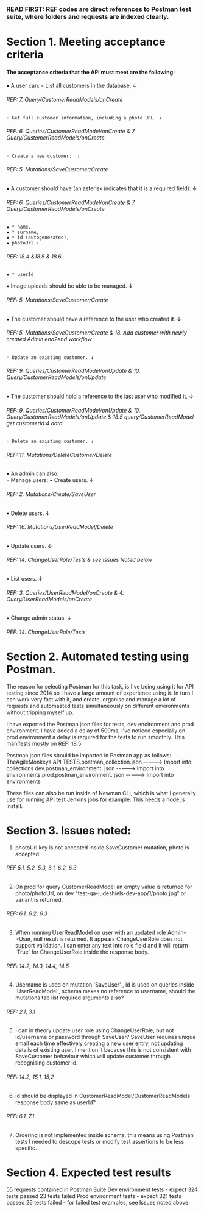 ### READ FIRST: REF codes are direct references to Postman test suite, where folders and requests are indexed clearly.

# Section 1. Meeting acceptance criteria

#### The acceptance criteria that the API must meet are the following:

• A user can:
	◦ List all customers in the database. ↓
###### REF: 7. Query/CustomerReadModels/onCreate

	◦ Get full customer information, including a photo URL. ↓
###### REF: 6. Queries/CustomerReadModel/onCreate & 7. Query/CustomerReadModels/onCreate 

	◦ Create a new customer:  ↓
###### REF: 5. Mutations/SaveCustomer/Create

▪ A customer should have (an asterisk indicates that it is a required field): ↓
###### REF: 6. Queries/CustomerReadModel/onCreate & 7. Query/CustomerReadModels/onCreate 
	▪ * name,
	▪ * surname,
	▪ * id (autogenerated),
	▪ photoUrl ↓
###### REF: 18.4 &18.5 & 18.6
	▪ * userId
  
▪ Image uploads should be able to be managed. ↓
###### REF: 5. Mutations/SaveCustomer/Create

▪ The customer should have a reference to the user who created it.  ↓
###### REF: 5. Mutations/SaveCustomer/Create & 18. Add customer with newly created Admin end2end workflow

	◦ Update an existing customer. ↓
###### REF: 9. Queries/CustomerReadModel/onUpdate & 10. Query/CustomerReadModels/onUpdate

▪ The customer should hold a reference to the last user who modified it.  ↓
###### REF: 9. Queries/CustomerReadModel/onUpdate & 10. Query/CustomerReadModels/onUpdate & 18.5 query/CustomerReadModel get customerId:4 data

	◦ Delete an existing customer. ↓
###### REF: 11. Mutations/DeleteCustomer/Delete

• An admin can also:   
	◦ Manage users:
▪ Create users. ↓
###### REF: 2. Mutations/Create/SaveUser
▪ Delete users.  ↓
###### REF: 16. Mutations/UserReadModel/Delete
▪ Update users. ↓
###### REF: 14. ChangeUserRole/Tests & see Issues Noted below
▪ List users.   ↓
###### REF: 3. Queries/UserReadModel/onCreate & 4. Query/UserReadModels/onCreate
▪ Change admin status.   ↓
###### REF: 14. ChangeUserRole/Tests


# Section 2. Automated testing using Postman.
The reason for selecting Postman for this task, is I've being using it for API testing since 2014 so I have a large amount of experience using  it. In turn I can work very fast with it, and create, organise and manage a lot of requests and automaated tests simultaneously on different environments without tripping myself up. 

I have exported the Postman json files for tests, dev encironment and prod environment. I have added a delay of 500ms, I've noticed especially on prod environment a delay is required for the tests to run smoothly. This manifests mostly on REF: 18.5

Postman json files should be imported in Postman app as follows:
TheAgileMonkeys API TESTS.postman_collection.json -----> Import into collections
dev.postman_environment. json -----> Import into environments
prod.postman_environment. json -----> Import into environments

These files can also be run inside of Newman CLI, which is what I generally use for running API test Jenkins jobs for example. This needs a node.js install.

# Section 3. Issues noted: 
1. photoUrl key is not accepted inside SaveCustomer mutation, photo is accepted.
###### REF 5.1, 5.2, 5.3, 6.1, 6.2, 6.3

2. On prod for query CustomerReadModel an empty value is returned for photo/photoUrl, on dev "test-qa-judeshiels-dev-app/1/photo.jpg" or variant is returned. 
###### REF: 6.1, 6.2, 6.3

3. When running UserReadModel on user with an updated role Admin->User, null result is returned.
It appears ChangeUserRole does not support validation. I can enter any text into role field and it will return 'True' for ChangeUserRole inside the response body. 
###### REF: 14.2, 14.3, 14.4, 14.5

4. Username is used on mutation 'SaveUser' , id is used on queries inside 'UserReadModel', schema makes no reference to username, should the mutations tab list required arguments also?
###### REF: 2.1, 3.1

5. I can in theory update user role using ChangeUserRole, but not id/username or password through SaveUser? 
SaveUser requires unique email each time effectively creating a new user entry, not updating details of existing user. 
I mention it because this is not consistent with SaveCustomer behaviour which will update customer through recognising customer id.
###### REF: 14.2, 15,1, 15,2

6. id should be displayed in CustomerReadModel/CustomerReadModels response body same as userId?
###### REF: 6.1, 7.1

7. Ordering is not implemented inside schema, this means using Postman tests I needed to descope tests or modify test assertions to be less specific.

# Section 4. Expected test results
55 requests contained in Postman Suite
Dev environment tests - expect 324 tests passed 23 tests failed 
Prod environment tests - expect 321 tests passed 26 tests failed - for failed test examples, see Issues noted above.
